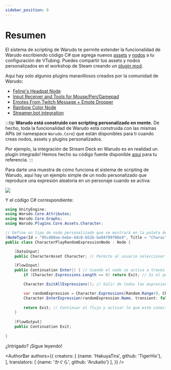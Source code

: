 ```yaml
---
sidebar_position: 0
---
```


# Resumen

El sistema de scripting de Warudo te permite extender la funcionalidad de Warudo escribiendo código C# que agrega nuevos [assets](../assets/overview) y [nodos](../blueprints/overview) a tu configuración de VTubing. Puedes compartir tus assets y nodos personalizados en el workshop de Steam creando un [plugin mod](plugin-mod).

Aquí hay solo algunos plugins maravillosos creados por la comunidad de Warudo:

* [Feline's Headpat Node](https://steamcommunity.com/sharedfiles/filedetails/?id=3010238299&searchtext=)
* [Input Receiver and Tools for Mouse/Pen/Gamepad](https://steamcommunity.com/sharedfiles/filedetails/?id=3221461980&searchtext=) 
* [Emotes From Twitch Message + Emote Dropper](https://steamcommunity.com/sharedfiles/filedetails/?id=3070622133&searchtext=)
* [Rainbow Color Node](https://steamcommunity.com/sharedfiles/filedetails/?id=3016521495&searchtext=)
* [Streamer.bot integration](https://steamcommunity.com/sharedfiles/filedetails/?id=3260939914&searchtext=)

:::tip
**Warudo está construido con scripting personalizado en mente.** De hecho, toda la funcionalidad de Warudo está construida con las mismas APIs (el namespace `Warudo.Core`) que están disponibles para ti cuando creas nodos, assets y plugins personalizados.

Por ejemplo, la integración de Stream Deck en Warudo es en realidad un plugin integrado! Hemos hecho su código fuente disponible [aquí](https://github.com/HakuyaLabs/WarudoPluginExamples) para tu referencia.
:::

Para darte una muestra de cómo funciona el sistema de scripting de Warudo, aquí hay un ejemplo simple de un nodo personalizado que reproduce una expresión aleatoria en un personaje cuando se activa:

![](/doc-img/en-scripting-overview.png)

Y el código C# correspondiente:

```csharp
using UnityEngine;
using Warudo.Core.Attributes;
using Warudo.Core.Graphs;
using Warudo.Plugins.Core.Assets.Character;

// Define un tipo de nodo personalizado que se mostrará en la paleta de nodos
[NodeType(Id = "95cd88ae-bebe-4dc0-b52b-ba94799f08e9", Title = "Character Play Random Expression")]
public class CharacterPlayRandomExpressionNode : Node {

    [DataInput]
    public CharacterAsset Character; // Permite al usuario seleccionar un personaje

    [FlowInput]
    public Continuation Enter() { // Cuando el nodo se activa a través de la entrada de flujo "Enter"
        if (Character.Expressions.Length == 0) return Exit; // Si el personaje no tiene expresiones, salir

        Character.ExitAllExpressions(); // Salir de todas las expresiones actuales

        var randomExpression = Character.Expressions[Random.Range(0, Character.Expressions.Length)];
        Character.EnterExpression(randomExpression.Name, transient: false); // Reproducir una expresión aleatoria
        
        return Exit; // Continuar el flujo y activar lo que esté conectado a la salida de flujo "Exit"
    }
    
    [FlowOutput]
    public Continuation Exit;
    
}
```

¿Intrigado? ¡Sigue leyendo!

<AuthorBar authors={{
creators: [
{name: 'HakuyaTira', github: 'TigerHix'},
],
translators: [
{name: 'かぐら', github: 'Arukaito'}
],
}} />
